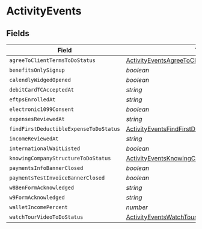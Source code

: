# ActivityEvents


## Fields

| Field                                                                                                                           | Type                                                                                                                            | Required                                                                                                                        | Description                                                                                                                     |
| ------------------------------------------------------------------------------------------------------------------------------- | ------------------------------------------------------------------------------------------------------------------------------- | ------------------------------------------------------------------------------------------------------------------------------- | ------------------------------------------------------------------------------------------------------------------------------- |
| `agreeToClientTermsToDoStatus`                                                                                                  | [ActivityEventsAgreeToClientTermsToDoStatus](../../models/shared/activityeventsagreetoclienttermstodostatus.md)                 | :heavy_minus_sign:                                                                                                              | N/A                                                                                                                             |
| `benefitsOnlySignup`                                                                                                            | *boolean*                                                                                                                       | :heavy_minus_sign:                                                                                                              | N/A                                                                                                                             |
| `calendlyWidgedOpened`                                                                                                          | *boolean*                                                                                                                       | :heavy_minus_sign:                                                                                                              | N/A                                                                                                                             |
| `debitCardTCAcceptedAt`                                                                                                         | *string*                                                                                                                        | :heavy_minus_sign:                                                                                                              | N/A                                                                                                                             |
| `eftpsEnrolledAt`                                                                                                               | *string*                                                                                                                        | :heavy_minus_sign:                                                                                                              | N/A                                                                                                                             |
| `electronic1099Consent`                                                                                                         | *boolean*                                                                                                                       | :heavy_minus_sign:                                                                                                              | N/A                                                                                                                             |
| `expensesReviewedAt`                                                                                                            | *string*                                                                                                                        | :heavy_minus_sign:                                                                                                              | N/A                                                                                                                             |
| `findFirstDeductibleExpenseToDoStatus`                                                                                          | [ActivityEventsFindFirstDeductibleExpenseToDoStatus](../../models/shared/activityeventsfindfirstdeductibleexpensetodostatus.md) | :heavy_minus_sign:                                                                                                              | N/A                                                                                                                             |
| `incomeReviewedAt`                                                                                                              | *string*                                                                                                                        | :heavy_minus_sign:                                                                                                              | N/A                                                                                                                             |
| `internationalWaitListed`                                                                                                       | *boolean*                                                                                                                       | :heavy_minus_sign:                                                                                                              | N/A                                                                                                                             |
| `knowingCompanyStructureToDoStatus`                                                                                             | [ActivityEventsKnowingCompanyStructureToDoStatus](../../models/shared/activityeventsknowingcompanystructuretodostatus.md)       | :heavy_minus_sign:                                                                                                              | N/A                                                                                                                             |
| `paymentsInfoBannerClosed`                                                                                                      | *boolean*                                                                                                                       | :heavy_minus_sign:                                                                                                              | N/A                                                                                                                             |
| `paymentsTestInvoiceBannerClosed`                                                                                               | *boolean*                                                                                                                       | :heavy_minus_sign:                                                                                                              | N/A                                                                                                                             |
| `w8BenFormAcknowledged`                                                                                                         | *string*                                                                                                                        | :heavy_minus_sign:                                                                                                              | N/A                                                                                                                             |
| `w9FormAcknowledged`                                                                                                            | *string*                                                                                                                        | :heavy_minus_sign:                                                                                                              | N/A                                                                                                                             |
| `walletIncomePercent`                                                                                                           | *number*                                                                                                                        | :heavy_minus_sign:                                                                                                              | N/A                                                                                                                             |
| `watchTourVideoToDoStatus`                                                                                                      | [ActivityEventsWatchTourVideoToDoStatus](../../models/shared/activityeventswatchtourvideotodostatus.md)                         | :heavy_minus_sign:                                                                                                              | N/A                                                                                                                             |